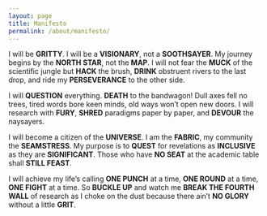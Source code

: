```yaml
---
layout: page
title: Manifesto
permalink: /about/manifesto/
---
```


I will be **GRITTY**. I will be a **VISIONARY**, not a **SOOTHSAYER**. My journey begins by the **NORTH STAR**, not the **MAP**. I will not fear the **MUCK** of the scientific jungle but **HACK** the brush, **DRINK** obstruent rivers to the last drop, and ride my **PERSEVERANCE** to the other side.

I will **QUESTION** everything. **DEATH** to the bandwagon! Dull axes fell no trees, tired words bore keen minds, old ways won’t open new doors. I will research with **FURY**, **SHRED** paradigms paper by paper, and **DEVOUR** the naysayers.

I will become a citizen of the **UNIVERSE**. I am the **FABRIC**, my community the **SEAMSTRESS**. My purpose is to **QUEST** for revelations as **INCLUSIVE** as they are **SIGNIFICANT**. Those who have **NO SEAT** at the academic table shall **STILL FEAST**.

I will achieve my life’s calling **ONE PUNCH** at a time, **ONE ROUND** at a time, **ONE FIGHT** at a time. So **BUCKLE UP** and watch me **BREAK THE FOURTH WALL** of research as I choke on the dust because there ain’t **NO GLORY** without a little **GRIT**.
